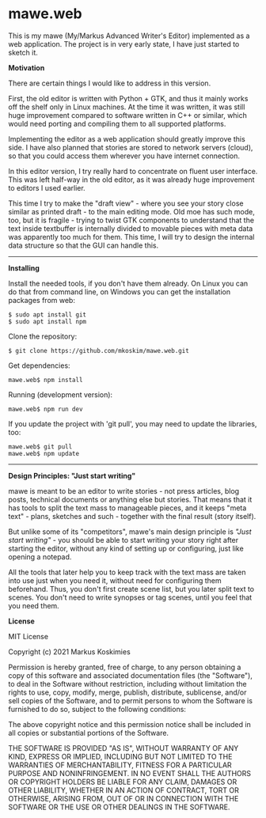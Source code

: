 # mawe.web

This is my mawe (My/Markus Advanced Writer's Editor) implemented as a web application. The project is in very early state, I have just started to sketch it.

**Motivation**

There are certain things I would like to address in this version.

First, the old editor is written with Python + GTK, and thus it mainly works off the shelf only in Linux machines. At the time it was written, it was still huge improvement compared to software written in C++ or similar, which would need porting and compiling them to all supported platforms.

Implementing the editor as a web application should greatly improve this side. I have also planned that stories are stored to network servers (cloud), so that you could access them wherever you have internet connection.

In this editor version, I try really hard to concentrate on fluent user interface. This was left half-way in the old editor, as it was already huge improvement to editors I used earlier.

This time I try to make the "draft view" - where you see your story close similar as printed draft - to the main editing mode. Old moe has such mode, too, but it is fragile - trying to twist GTK components to understand that the text inside textbuffer is internally divided to movable pieces with meta data was apparently too much for them. This time, I will try to design the internal data structure so that the GUI can handle this.

- - -

**Installing**

Install the needed tools, if you don't have them already. On Linux you can do that from command line, on Windows you can get the installation packages from web:

    $ sudo apt install git
    $ sudo apt install npm

Clone the repository:

    $ git clone https://github.com/mkoskim/mawe.web.git

Get dependencies:

    mawe.web$ npm install

Running (development version):

    mawe.web$ npm run dev

If you update the project with 'git pull', you may need to update the libraries, too:

    mawe.web$ git pull
    mawe.web$ npm update

- - -

**Design Principles: "Just start writing"**

mawe is meant to be an editor to write stories - not press articles, blog posts, technical documents or anything else but stories. That means that it has tools to split the text mass to manageable pieces, and it keeps "meta text" - plans, sketches and such - together with the final result (story itself).

But unlike some of its "competitors", mawe's main design principle is *"Just start writing"* - you should be able to start writing your story right after starting the editor, without any kind of setting up or configuring, just like opening a notepad.

All the tools that later help you to keep track with the text mass are taken into use just when you need it, without need for configuring them beforehand. Thus, you don't first create scene list, but you later split text to scenes. You don't need to write synopses or tag scenes, until you feel that you need them.

**License**

MIT License

Copyright (c) 2021 Markus Koskimies

Permission is hereby granted, free of charge, to any person obtaining a copy
of this software and associated documentation files (the "Software"), to deal
in the Software without restriction, including without limitation the rights
to use, copy, modify, merge, publish, distribute, sublicense, and/or sell
copies of the Software, and to permit persons to whom the Software is
furnished to do so, subject to the following conditions:

The above copyright notice and this permission notice shall be included in all
copies or substantial portions of the Software.

THE SOFTWARE IS PROVIDED "AS IS", WITHOUT WARRANTY OF ANY KIND, EXPRESS OR
IMPLIED, INCLUDING BUT NOT LIMITED TO THE WARRANTIES OF MERCHANTABILITY,
FITNESS FOR A PARTICULAR PURPOSE AND NONINFRINGEMENT. IN NO EVENT SHALL THE
AUTHORS OR COPYRIGHT HOLDERS BE LIABLE FOR ANY CLAIM, DAMAGES OR OTHER
LIABILITY, WHETHER IN AN ACTION OF CONTRACT, TORT OR OTHERWISE, ARISING FROM,
OUT OF OR IN CONNECTION WITH THE SOFTWARE OR THE USE OR OTHER DEALINGS IN THE
SOFTWARE.
